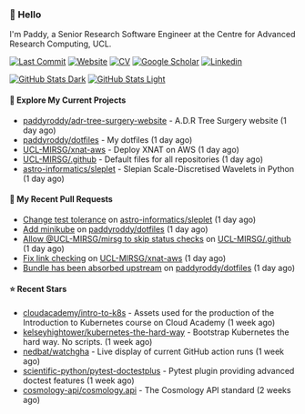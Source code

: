 ### 👋 Hello

I'm Paddy, a Senior Research Software Engineer at the Centre for Advanced
Research Computing, UCL.

[![Last Commit](https://img.shields.io/github/last-commit/paddyroddy/paddyroddy/main?label=updated)](https://github.com/paddyroddy)
[![Website](https://img.shields.io/badge/GitHub%20Pages-222?logo=githubpages&logoColor=fff&style=for-the-badge&style=flat)](https://paddyroddy.github.io)
[![CV](https://img.shields.io/badge/CV-PDF-pink.svg)](https://paddyroddy.github.io/cv)
[![Google Scholar](https://img.shields.io/badge/Google%20Scholar-4285F4?logo=googlescholar&logoColor=fff&style=for-the-badge&style=flat)](https://scholar.google.com/citations?user=OFigHUwAAAAJ)
[![Linkedin](https://img.shields.io/badge/LinkedIn-0A66C2?logo=linkedin&logoColor=fff&style=for-the-badge&style=flat)](https://www.linkedin.com/in/patrickjamesroddy)

[![GitHub Stats Dark](https://github-readme-stats-paddyroddy.vercel.app/api?username=paddyroddy&disable_animations=true&hide_border=true&hide_title=true&include_all_commits=true&rank_icon=github&show=prs_merged,reviews&show_icons=true&theme=tokyonight)](https://github.com/paddyroddy/paddyroddy#gh-dark-mode-only)
[![GitHub Stats Light](https://github-readme-stats-paddyroddy.vercel.app/api?username=paddyroddy&disable_animations=true&hide_border=true&hide_title=true&include_all_commits=true&rank_icon=github&show=prs_merged,reviews&show_icons=true&theme=default)](https://github.com/paddyroddy/paddyroddy#gh-light-mode-only)

#### 👷 Explore My Current Projects

- [paddyroddy/adr-tree-surgery-website](https://github.com/paddyroddy/adr-tree-surgery-website) - A.D.R Tree Surgery website
  (1 day ago)
- [paddyroddy/dotfiles](https://github.com/paddyroddy/dotfiles) - My dotfiles
  (1 day ago)
- [UCL-MIRSG/xnat-aws](https://github.com/UCL-MIRSG/xnat-aws) - Deploy XNAT on AWS
  (1 day ago)
- [UCL-MIRSG/.github](https://github.com/UCL-MIRSG/.github) - Default files for all repositories
  (1 day ago)
- [astro-informatics/sleplet](https://github.com/astro-informatics/sleplet) - Slepian Scale-Discretised Wavelets in Python
  (1 day ago)

#### 🔨 My Recent Pull Requests

- [Change test tolerance](https://github.com/astro-informatics/sleplet/pull/449) on [astro-informatics/sleplet](https://github.com/astro-informatics/sleplet)
  (1 day ago)
- [Add minikube](https://github.com/paddyroddy/dotfiles/pull/45) on [paddyroddy/dotfiles](https://github.com/paddyroddy/dotfiles)
  (1 day ago)
- [Allow @UCL-MIRSG/mirsg to skip status checks](https://github.com/UCL-MIRSG/.github/pull/172) on [UCL-MIRSG/.github](https://github.com/UCL-MIRSG/.github)
  (1 day ago)
- [Fix link checking](https://github.com/UCL-MIRSG/xnat-aws/pull/127) on [UCL-MIRSG/xnat-aws](https://github.com/UCL-MIRSG/xnat-aws)
  (1 day ago)
- [Bundle has been absorbed upstream](https://github.com/paddyroddy/dotfiles/pull/44) on [paddyroddy/dotfiles](https://github.com/paddyroddy/dotfiles)
  (1 day ago)

#### ⭐ Recent Stars

- [cloudacademy/intro-to-k8s](https://github.com/cloudacademy/intro-to-k8s) - Assets used for the production of the Introduction to Kubernetes course on Cloud Academy
  (1 week ago)
- [kelseyhightower/kubernetes-the-hard-way](https://github.com/kelseyhightower/kubernetes-the-hard-way) - Bootstrap Kubernetes the hard way. No scripts.
  (1 week ago)
- [nedbat/watchgha](https://github.com/nedbat/watchgha) - Live display of current GitHub action runs
  (1 week ago)
- [scientific-python/pytest-doctestplus](https://github.com/scientific-python/pytest-doctestplus) - Pytest plugin providing advanced doctest features
  (1 week ago)
- [cosmology-api/cosmology.api](https://github.com/cosmology-api/cosmology.api) - The Cosmology API standard
  (2 weeks ago)
